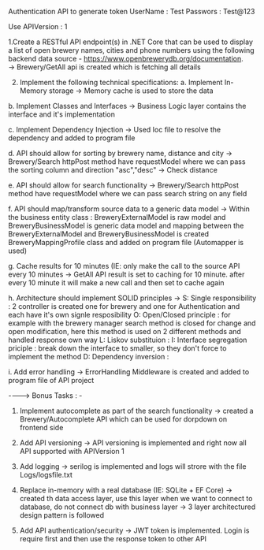 Authentication API to generate token
UserName : Test
Passwors : Test@123

Use APIVersion : 1


1.Create a RESTful API endpoint(s) in .NET Core that can be used to display a list of open brewery names,
cities and phone numbers using the following backend data source - https://www.openbrewerydb.org/documentation.  
 -> Brewery/GetAll api is created which is fetching all details

2. Implement the following technical specifications:
a.	Implement In-Memory storage
	-> Memory cache is used to store the data
	
b.	Implement Classes and Interfaces
	-> Business Logic layer contains the interface and it's implementation
	
c.	Implement Dependency Injection
	-> Used Ioc file to resolve the dependency and added to program file
	
d.	API should allow for sorting by brewery name, distance and city
	-> Brewery/Search httpPost method have requestModel where we can pass the sorting column and direction "asc","desc"
	-> Check distance
	
e.	API should allow for search functionality
	-> Brewery/Search httpPost method have requestModel where we can pass search string on any field
	
f.	API should map/transform source data to a generic data model 
	-> Within the business entity class : BreweryExternalModel is raw model and BreweryBusinessModel is generic data model 
	and mapping between the BreweryExternalModel and BreweryBusinessModel is created BreweryMappingProfile class and added on program file (Automapper is used)
	
g.	Cache results for 10 minutes (IE: only make the call to the source API every 10 minutes
	-> GetAll API result is set to caching for 10 minute. after every 10 minute it will make a new call and then set to cache again
	
h.	Architecture should implement SOLID principles
	-> S: Single responsibility : 2 controller is created one for brewery and one for Authentication and each have it's own signle resposibility
	   O: Open/Closed principle : for example with the brewery manager search method is closed for change and open modification, here this method is used on 2 different methods and handled response own way 
	   L: Liskov substituion : 
	   I: Interface segregation priciple : break down the interface to smaller, so they don't force to implement the method
	   D: Dependency inversion : 
	
i.	Add error handling
	-> ErrorHandling Middleware is created and added to program file of API project


----> Bonus Tasks : -
1.	Implement autocomplete as part of the search functionality
	-> created a Brewery/Autocomplete API which can be used for dorpdown on frontend side
	
2.	Add API versioning
	-> API versioning is implemented and right now all API supported with APIVersion 1
	
3.	Add logging
	-> serilog is implemented and logs will strore with the file Logs/logsfile.txt
	
4.	Replace in-memory with a real database (IE: SQLite + EF Core)
	-> created th data access layer, use this layer when we want to connect to database, do not connect db with business layer
	-> 3 layer architectured design pattern is followed
	
5.	Add API authentication/security
	-> JWT token is implemented. Login is require first and then use the response token to other API
